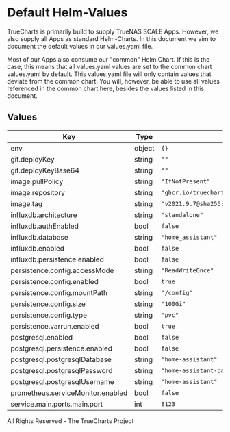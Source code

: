 # Default Helm-Values

TrueCharts is primarily build to supply TrueNAS SCALE Apps.
However, we also supply all Apps as standard Helm-Charts. In this document we aim to document the default values in our values.yaml file.

Most of our Apps also consume our "common" Helm Chart.
If this is the case, this means that all values.yaml values are set to the common chart values.yaml by default. This values.yaml file will only contain values that deviate from the common chart.
You will, however, be able to use all values referenced in the common chart here, besides the values listed in this document.

## Values

| Key | Type | Default | Description |
|-----|------|---------|-------------|
| env | object | `{}` |  |
| git.deployKey | string | `""` |  |
| git.deployKeyBase64 | string | `""` |  |
| image.pullPolicy | string | `"IfNotPresent"` |  |
| image.repository | string | `"ghcr.io/truecharts/home-assistant"` |  |
| image.tag | string | `"v2021.9.7@sha256:3cfff66cfe9534a7098d5f22ab0280eebb699c6310c455d3121ef14b20f237b9"` |  |
| influxdb.architecture | string | `"standalone"` |  |
| influxdb.authEnabled | bool | `false` |  |
| influxdb.database | string | `"home_assistant"` |  |
| influxdb.enabled | bool | `false` |  |
| influxdb.persistence.enabled | bool | `false` |  |
| persistence.config.accessMode | string | `"ReadWriteOnce"` |  |
| persistence.config.enabled | bool | `true` |  |
| persistence.config.mountPath | string | `"/config"` |  |
| persistence.config.size | string | `"100Gi"` |  |
| persistence.config.type | string | `"pvc"` |  |
| persistence.varrun.enabled | bool | `true` |  |
| postgresql.enabled | bool | `false` |  |
| postgresql.persistence.enabled | bool | `false` |  |
| postgresql.postgresqlDatabase | string | `"home-assistant"` |  |
| postgresql.postgresqlPassword | string | `"home-assistant-pass"` |  |
| postgresql.postgresqlUsername | string | `"home-assistant"` |  |
| prometheus.serviceMonitor.enabled | bool | `false` |  |
| service.main.ports.main.port | int | `8123` |  |

All Rights Reserved - The TrueCharts Project
